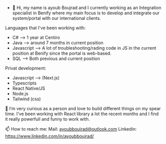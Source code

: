 - 👋 Hi, my name is ayoub Boujrad and I currently working as an Integration specialist in Benify where my main focus is to develop and integrate our system/portal
with our international clients.

Languages that I've been working with:
  - C#  --> 1 year at Centiro
  - Java --> around 7 months in current position
  - Javascript --> A lot of troubleshooting/rading code in JS in the current position at Benify since the portal is web-based.
  - SQL --> Both previous and current position
  
 Privat development:
  - Javascript --> (Next.js)
  - Typescripts
  - React Native/JS
  - Node.js
  - Tailwind (css)
  
👀 I’m very curious as a person and love to build different things on my spear time. I've been working with React library a lot the recent months and
     I find it really powerfull and funny to work with. 

📫 How to reach me: 
Mail: ayoubboujrad@outlook.com
Linkedin: https://www.linkedin.com/in/ayoubboujrad/
